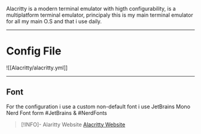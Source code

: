 Alacritty is a modern terminal emulator with higth configurability, is a multiplatform terminal emulator, principaly this is my main terminal emulator for all my main O.S and that i use daily.

---
# Config File
![[Alacritty/alacritty.yml]]

---

## Font
For the configuration i use a custom non-default font i use
JetBrains Mono Nerd Font form #JetBrains & #NerdFonts

> [!INFO]- Alaritty Website
>  [Alacritty Website](https://alacritty.org/) 
